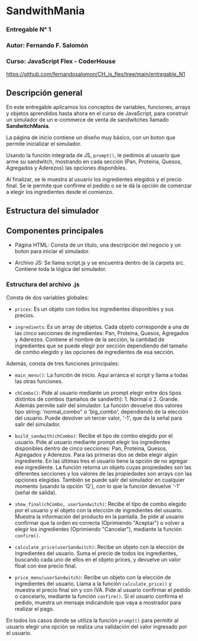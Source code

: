 # SandwithMania

### Entregable N° 1
### Autor: Fernando F. Salomón
### Curso: JavaScript Flex - CoderHouse
https://github.com/fernandosalomon/CH_js_flex/tree/main/entregable_N1

## Descripción general

En este entregable aplicamos los conceptos de variables, funciones, arrays y objetos aprendidos hasta ahora en el curso de JavaScript, para construir un simulador de un e-commerce de venta de sandwitches llamado **SandwitchMania**. 

La página de inicio contiene un diseño muy básico, con un boton que permite inicializar el simulador.

Usando la función integrada de JS, ```prompt()```, le pedimos al usuario que arme su sandwitch, mostrando en cada sección (Pan, Proteina, Quesos, Agregados y Aderezos) las opciones disponibles.

Al finalizar, se le muestra al usuario los ingredientes elegidos y el precio final. Se le permite que confirme el pedido o se le dá la opción de comenzar a elegir los ingredientes desde el comienzo.

## Estructura del simulador

## Componentes principales

* Página HTML: Consta de un título, una descripción del negocio y un boton para iniciar el simulador.

* Archivo JS: Se llama script.js y se encuentra dentro de la carpeta src. Contiene toda la lógica del simulador.

### Estructura del archivo .js

Consta de dos variables globales:

* ```prices```: Es un objeto con todos los ingredientes disponibles y sus precios.

* ```ingredients```: Es un array de objetos. Cada objeto corresponde a una de las cinco secciones de ingredientes: Pan, Proteina, Quesos, Agregados y Aderezos. Contiene el nombre de la sección, la cantidad de ingredientes que se puede elegir por sección dependiendo del tamaño de combo elegido y las opciones de ingredientes de esa sección.

Además, consta de tres funciones principales:

* ```main_menu()```: La función de inicio. Aquí arranca el script y llama a todas las otras funciones.

* ```chCombo()```: Pide al usuario mediante un prompt elegir entre dos tipos distintos de combos (tamaños de sandwith): 1. Normal ó 2. Grande. Además permite salir del simulador. La función devuelve dos valores tipo string: 'normal_combo" o 'big_combo', dependiendo de la elección del usuario. Puede devolver un tercer valor, '-1', que da la señal para salir del simulador.

* ```build_sandwith(chCombo)```: Recibe el tipo de combo elegido por el usuario. Pide al usuario mediante prompt elegir los ingredientes disponibles dentro de cinco secciones: Pan, Proteina, Quesos, Agregados y Aderezos. Para las primeras dos se debe elegir algún ingrediente. En las últimas tres el usuario tiene la opción de no agregar ese ingrediente. La función retorna un objeto cuyas propiedades son las diferentes secciones y los valores de las propiedades son arrays con las opciones elegidas. También se puede salir del simulador en cualquier momento (usando la opción 'Q'), con lo que la función devuelve '-1' (señal de salida).

* ```show_final(chCombo, userSandwitch)```: Recibe el tipo de combo elegido por el usuario y el objeto con la elección de ingredientes del usuario. Muestra la información del producto en la pantalla. Se pide al usuario confirmar que la orden es correcta (Oprimiendo "Aceptar") o volver a elegir los ingredientes (Oprimiendo "Cancelar"), mediante la función  ```confirm()```.

* ```calculate_price(userSandwitch)```: Recibe un objeto con la elección de ingredientes del usuario. Suma el precio de todos los ingredientes, buscando cada uno de ellos en el objeto prices, y devuelve un valor float con ese precio final.

* ```price_menu(userSandwitch)```: Recibe un objeto con la elección de ingredientes del usuario. Llama a la función ```calculate_price()``` y muestra el precio final sin y con IVA. Pide al usuario confirmar el pedido o cancelarlo, mediante la función ```confirm()```. Si el usuario confirma el pedido, muestra un mensaje indicandole que vaya a mostrador para realizar el pago.

En todos los casos donde se utiliza la función ```prompt()``` para permitir al usuario elegir una opción se realiza una validación del valor ingresado por el usuario.

